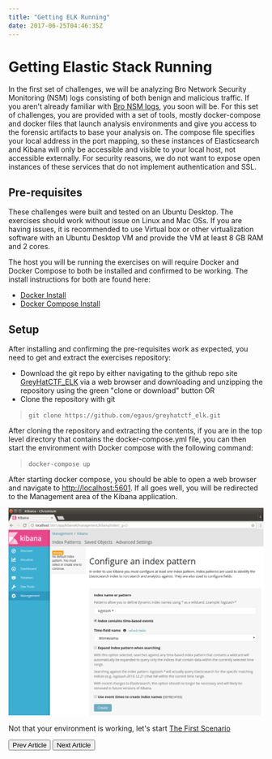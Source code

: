 ```yaml
---
title: "Getting ELK Running"
date: 2017-06-25T04:46:35Z
---
```


# Getting Elastic Stack Running

In the first set of challenges, we will be analyzing Bro Network Security Monitoring (NSM) logs consisting of both benign and malicious traffic.  If you aren't already familiar with [Bro NSM logs](https://www.bro.org/sphinx/), you soon will be.  For this set of challenges, you are provided with a set of tools, mostly docker-compose and docker files that launch analysis environments and give you access to the forensic artifacts to base your analysis on.  The compose file specifies your local address in the port mapping, so these instances of Elasticsearch and Kibana will only be accessible and visible to your local host, not accessible externally.  For security reasons, we do not want to expose open instances of these services that do not implement authentication and SSL.

## Pre-requisites

These challenges were built and tested on an Ubuntu Desktop.  The exercises should work without issue on Linux and Mac OSs.  If you are having issues, it is recommended to use Virtual box or other virtualization software with an Ubuntu Desktop VM and provide the VM at least 8 GB RAM and 2 cores.

The host you will be running the exercises on will require Docker and Docker Compose to both be installed and confirmed to be working.  The install instructions for both are found here:

* [Docker Install](https://www.docker.com/community-edition)
* [Docker Compose Install](https://docs.docker.com/compose/install/)

## Setup

After installing and confirming the pre-requisites work as expected, you need to get and extract the exercises repository:

* Download the git repo by either navigating to the github repo site [GreyHatCTF_ELK](https://github.com/egaus/greyhatctf_elk)  via a web browser and downloading and unzipping the repository using the green "clone or download" button
 OR
* Clone the repository with git

> `git clone https://github.com/egaus/greyhatctf_elk.git`

After cloning the repository and extracting the contents, if you are in the top level directory that contains the docker-compose.yml file, you can then start the environment with Docker compose with the following command:

> `docker-compose up`

After starting docker compose, you should be able to open a web browser and navigate to [http://localhost:5601](http://localhost:5601).  If all goes well, you will be redirected to the Management area of the Kibana application.

![Kibana Image](/defense/navigate_to_kibana.png)

Not that your environment is working, let's start [The First Scenario](/defense/defense101/)

<a href="/defense/introduction/"><button type="button" class="btn btn-Primary btn-arrow-left">Prev Article</button></a>     <a href="/defense/defense101/"><button type="button" class="btn btn-Primary btn-arrow-right">Next Article</button></a>
